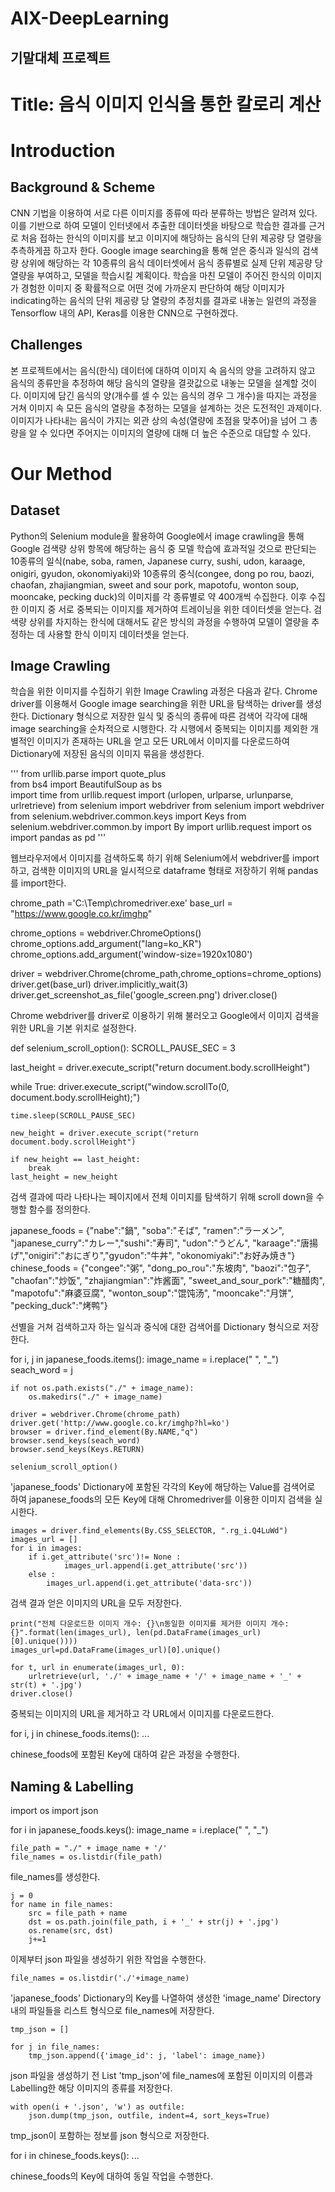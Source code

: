 # AIX-DeepLearning

## 기말대체 프로젝트

# Title: 음식 이미지 인식을 통한 칼로리 계산

# Introduction

## Background & Scheme
CNN 기법을 이용하여 서로 다른 이미지를 종류에 따라 분류하는 방법은 알려져 있다. 이를 기반으로 하여 모델이 인터넷에서 추출한 데이터셋을 바탕으로 학습한 결과를 근거로 처음 접하는 한식의 이미지를 보고 이미지에 해당하는 음식의 단위 제공량 당 열량을 추측하게끔 하고자 한다. Google image searching을 통해 얻은 중식과 일식의 검색량 상위에 해당하는 각 10종류의 음식 데이터셋에서 음식 종류별로 실제 단위 제공량 당 열량을 부여하고, 모델을 학습시킬 계획이다. 학습을 마친 모델이 주어진 한식의 이미지가 경험한 이미지 중 확률적으로 어떤 것에 가까운지 판단하여 해당 이미지가 indicating하는 음식의 단위 제공량 당 열량의 추정치를 결과로 내놓는 일련의 과정을 Tensorflow 내의 API, Keras를 이용한 CNN으로 구현하겠다.

## Challenges
본 프로젝트에서는 음식(한식) 데이터에 대하여 이미지 속 음식의 양을 고려하지 않고 음식의 종류만을 추정하여 해당 음식의 열량을 결괏값으로 내놓는 모델을 설계할 것이다. 이미지에 담긴 음식의 양(개수를 셀 수 있는 음식의 경우 그 개수)을 따지는 과정을 거쳐 이미지 속 모든 음식의 열량을 추정하는 모델을 설계하는 것은 도전적인 과제이다. 이미지가 나타내는 음식이 가지는 외관 상의 속성(열량에 초점을 맞추어)을 넘어 그 총량을 알 수 있다면 주어지는 이미지의 열량에 대해 더 높은 수준으로 대답할 수 있다.

# Our Method

## Dataset
Python의 Selenium module을 활용하여 Google에서 image crawling을 통해 Google 검색량 상위 항목에 해당하는 음식 중 모델 학습에 효과적일 것으로 판단되는 10종류의 일식(nabe, soba, ramen, Japanese curry, sushi, udon, karaage, onigiri, gyudon, okonomiyaki)와 10종류의 중식(congee, dong po rou, baozi, chaofan, zhajiangmian, sweet and sour pork, mapotofu, wonton soup, mooncake, pecking duck)의 이미지를 각 종류별로 약 400개씩 수집한다. 이후 수집한 이미지 중 서로 중복되는 이미지를 제거하여 트레이닝을 위한 데이터셋을 얻는다. 검색량 상위를 차지하는 한식에 대해서도 같은 방식의 과정을 수행하여 모델이 열량을 추정하는 데 사용할 한식 이미지 데이터셋을 얻는다.

## Image Crawling
학습을 위한 이미지를 수집하기 위한 Image Crawling 과정은 다음과 같다. Chrome driver를 이용해서 Google image searching을 위한 URL을 탐색하는 driver를 생성한다. Dictionary 형식으로 저장한 일식 및 중식의 종류에 따른 검색어 각각에 대해 image searching을 순차적으로 시행한다. 각 시행에서 중복되는 이미지를 제외한 개별적인 이미지가 존재하는 URL을 얻고 모든 URL에서 이미지를 다운로드하여 Dictionary에 저장된 음식의 이미지 묶음을 생성한다.

'''
from urllib.parse import quote_plus           
from bs4 import BeautifulSoup as bs  
import time
from urllib.request import (urlopen, urlparse, urlunparse, urlretrieve)
from selenium import webdriver
from selenium import webdriver
from selenium.webdriver.common.keys import Keys
from selenium.webdriver.common.by import By
import urllib.request
import os
import pandas as pd
'''

웹브라우저에서 이미지를 검색하도록 하기 위해 Selenium에서 webdriver를 import하고, 검색한 이미지의 URL을 일시적으로 dataframe 형태로 저장하기 위해 pandas를 import한다.

chrome_path ='C:\Temp\chromedriver.exe'
base_url = "https://www.google.co.kr/imghp"

chrome_options = webdriver.ChromeOptions()
chrome_options.add_argument("lang=ko_KR")
chrome_options.add_argument('window-size=1920x1080')

driver = webdriver.Chrome(chrome_path,chrome_options=chrome_options)
driver.get(base_url)
driver.implicitly_wait(3)
driver.get_screenshot_as_file('google_screen.png')
driver.close()

Chrome webdriver를 driver로 이용하기 위해 불러오고 Google에서 이미지 검색을 위한 URL을 기본 위치로 설정한다.

def selenium_scroll_option():
  SCROLL_PAUSE_SEC = 3
  
  last_height = driver.execute_script("return document.body.scrollHeight")
  
  while True:
    driver.execute_script("window.scrollTo(0, document.body.scrollHeight);")

    time.sleep(SCROLL_PAUSE_SEC)
    
    new_height = driver.execute_script("return document.body.scrollHeight")
  
    if new_height == last_height:
        break
    last_height = new_height

검색 결과에 따라 나타나는 페이지에서 전체 이미지를 탐색하기 위해 scroll down을 수행할 함수를 정의한다.

japanese_foods = {"nabe":"鍋", "soba":"そば", "ramen":"ラーメン", "japanese_curry":"カレー","sushi":"寿司", "udon":"うどん", "karaage":"唐揚げ","onigiri":"おにぎり","gyudon":"牛丼", "okonomiyaki":"お好み焼き"}
chinese_foods = {"congee":"粥", "dong_po_rou":"东坡肉", "baozi":"包子", "chaofan":"炒饭", "zhajiangmian":"炸酱面", "sweet_and_sour_pork":"糖醋肉", "mapotofu":"麻婆豆腐", "wonton_soup":"馄饨汤", "mooncake":"月饼", "pecking_duck":"烤鸭"}

선별을 거쳐 검색하고자 하는 일식과 중식에 대한 검색어를 Dictionary 형식으로 저장한다.

for i, j in japanese_foods.items():
    image_name = i.replace(" ", "_")
    seach_word = j

    if not os.path.exists("./" + image_name):
        os.makedirs("./" + image_name)

    driver = webdriver.Chrome(chrome_path)
    driver.get('http://www.google.co.kr/imghp?hl=ko')
    browser = driver.find_element(By.NAME,"q")
    browser.send_keys(seach_word)
    browser.send_keys(Keys.RETURN)

    selenium_scroll_option()

'japanese_foods' Dictionary에 포함된 각각의 Key에 해당하는 Value를 검색어로 하여 japanese_foods의 모든 Key에 대해 Chromedriver를 이용한 이미지 검색을 실시한다.

    images = driver.find_elements(By.CSS_SELECTOR, ".rg_i.Q4LuWd") 
    images_url = []
    for i in images: 
        if i.get_attribute('src')!= None :
                images_url.append(i.get_attribute('src'))
        else :
            images_url.append(i.get_attribute('data-src'))

검색 결과 얻은 이미지의 URL을 모두 저장한다.

    print("전체 다운로드한 이미지 개수: {}\n동일한 이미지를 제거한 이미지 개수: {}".format(len(images_url), len(pd.DataFrame(images_url)[0].unique())))
    images_url=pd.DataFrame(images_url)[0].unique()
    
    for t, url in enumerate(images_url, 0):        
        urlretrieve(url, './' + image_name + '/' + image_name + '_' + str(t) + '.jpg')
    driver.close()

중복되는 이미지의 URL을 제거하고 각 URL에서 이미지를 다운로드한다.

for i, j in chinese_foods.items():
  ...
  
chinese_foods에 포함된 Key에 대하여 같은 과정을 수행한다.

## Naming & Labelling

import os
import json

for i in japanese_foods.keys():
    image_name = i.replace(" ", "_")
    
    file_path = "./" + image_name + '/'
    file_names = os.listdir(file_path)

file_names를 생성한다.

    j = 0
    for name in file_names:
        src = file_path + name
        dst = os.path.join(file_path, i + '_' + str(j) + '.jpg')
        os.rename(src, dst)
        j+=1

이제부터 json 파일을 생성하기 위한 작업을 수행한다.

    file_names = os.listdir('./'+image_name)
    
'japanese_foods' Dictionary의 Key를 나열하여 생성한 'image_name' Directory 내의 파일들을 리스트 형식으로 file_names에 저장한다.

    tmp_json = []
   
    for j in file_names:
        tmp_json.append({'image_id': j, 'label': image_name})
    
json 파일을 생성하기 전 List 'tmp_json'에 file_names에 포함된 이미지의 이름과 Labelling한 해당 이미지의 종류를 저장한다.

    with open(i + '.json', 'w') as outfile:
        json.dump(tmp_json, outfile, indent=4, sort_keys=True)
        
tmp_json이 포함하는 정보를 json 형식으로 저장한다.

for i in chinese_foods.keys():
    ...

chinese_foods의 Key에 대하여 동일 작업을 수행한다.
